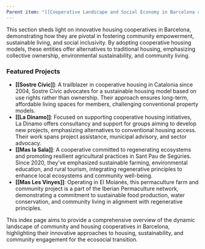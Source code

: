 ```yaml
---
Parent item: "[[Cooperative Landscape and Social Economy in Barcelona and Catalonia]]"
---
```

This section sheds light on innovative housing cooperatives in Barcelona, demonstrating how they are pivotal in fostering community empowerment, sustainable living, and social inclusivity. By adopting cooperative housing models, these entities offer alternatives to traditional housing, emphasizing collective ownership, environmental sustainability, and community living.

### Featured Projects

- **[[Sostre Cívic]]**: A trailblazer in cooperative housing in Catalonia since 2004, Sostre Cívic advocates for a sustainable housing model based on use rights rather than ownership. Their approach ensures long-term, affordable living spaces for members, challenging conventional property models.
- **[[La Dinamo]]**: Focused on supporting cooperative housing initiatives, La Dinamo offers consultancy and support for groups aiming to develop new projects, emphasizing alternatives to conventional housing access. Their work spans project assistance, municipal advisory, and sector advocacy.
- **[[Mas la Sala]]**: A cooperative committed to regenerating ecosystems and promoting resilient agricultural practices in Sant Pau de Segúries. Since 2020, they've emphasized sustainable farming, environmental education, and rural tourism, integrating regenerative principles to enhance local ecosystems and community well-being.
- **[[Mas Les Vinyes]]**: Operating in El Moianès, this permaculture farm and community project is a part of the Iberian Permaculture network, demonstrating a commitment to sustainable food production, water conservation, and community living in alignment with regenerative principles.

This index page aims to provide a comprehensive overview of the dynamic landscape of community and housing cooperatives in Barcelona, highlighting their innovative approaches to housing, sustainability, and community engagement for the ecosocial transition.